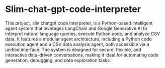 # Slim-chat-gpt-code-interpreter

This project, slin chatgpt code interpreter, is a Python-based intelligent agent system that leverages LangChain and Google Generative AI to interpret natural language queries, execute Python code, and analyze CSV data. It features a modular agent architecture, including a Python code execution agent and a CSV data analysis agent, both accessible via a unified interface. The system is designed for secure, flexible, and interactive data-driven conversations, making it ideal for automating code generation, debugging, and data exploration tasks.
